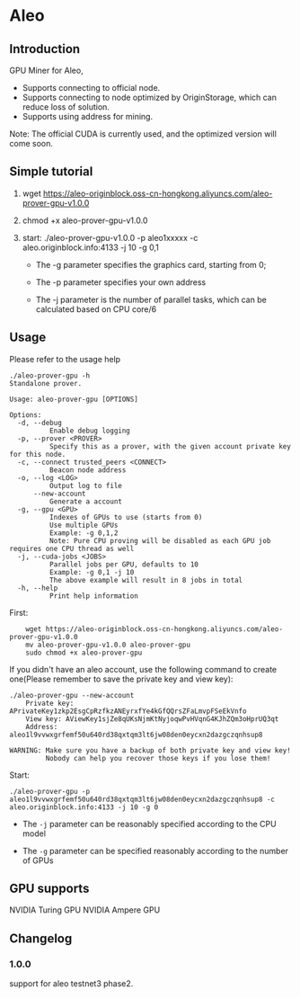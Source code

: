 # Aleo

## Introduction

GPU Miner for Aleo, 

- Supports connecting to official node.
- Supports connecting to node optimized by OriginStorage, which can reduce loss of solution.
- Supports using address for mining.

Note: The official CUDA is currently used, and the optimized version will come soon.

## Simple tutorial

1. wget https://aleo-originblock.oss-cn-hongkong.aliyuncs.com/aleo-prover-gpu-v1.0.0

2. chmod +x aleo-prover-gpu-v1.0.0

3. start: ./aleo-prover-gpu-v1.0.0 -p aleo1xxxxx -c aleo.originblock.info:4133 -j 10 -g 0,1

     - The -g parameter specifies the graphics card, starting from 0;

     - The -p parameter specifies your own address

     - The -j parameter is the number of parallel tasks, which can be calculated based on CPU core/6


## Usage

Please refer to the usage help 

```
./aleo-prover-gpu -h
Standalone prover.

Usage: aleo-prover-gpu [OPTIONS]

Options:
  -d, --debug
          Enable debug logging
  -p, --prover <PROVER>
          Specify this as a prover, with the given account private key for this node.
  -c, --connect trusted_peers <CONNECT>
          Beacon node address
  -o, --log <LOG>
          Output log to file
      --new-account
          Generate a account
  -g, --gpu <GPU>
          Indexes of GPUs to use (starts from 0)
          Use multiple GPUs
          Example: -g 0,1,2
          Note: Pure CPU proving will be disabled as each GPU job requires one CPU thread as well
  -j, --cuda-jobs <JOBS>
          Parallel jobs per GPU, defaults to 10
          Example: -g 0,1 -j 10
          The above example will result in 8 jobs in total
  -h, --help
          Print help information
```

First:

```shell 
    wget https://aleo-originblock.oss-cn-hongkong.aliyuncs.com/aleo-prover-gpu-v1.0.0
    mv aleo-prover-gpu-v1.0.0 aleo-prover-gpu
    sudo chmod +x aleo-prover-gpu
```

If you didn't have an aleo account, use the following command to create one(Please remember to save the private key and view key):

```shell 
./aleo-prover-gpu --new-account
    Private key: APrivateKey1zkp2EsgCpRzfkzANEyrxfYe4kGfQQrsZFaLmvpFSeEkVnfo
    View key: AViewKey1sjZe8qUKsNjmKtNyjoqwPvHVqnG4KJhZQm3oHprUQ3qt
    Address: aleo1l9vvwxgrfemf50u640rd38qxtqm3lt6jw08den0eycxn2dazgczqnhsup8

WARNING: Make sure you have a backup of both private key and view key!
         Nobody can help you recover those keys if you lose them!
```

Start:
```shell
./aleo-prover-gpu -p aleo1l9vvwxgrfemf50u640rd38qxtqm3lt6jw08den0eycxn2dazgczqnhsup8 -c aleo.originblock.info:4133 -j 10 -g 0
```

- The `-j` parameter can be reasonably specified according to the CPU model

- The `-g` parameter can be specified reasonably according to the number of GPUs

## GPU supports

NVIDIA Turing GPU
NVIDIA Ampere GPU

## Changelog

### 1.0.0
support for aleo testnet3 phase2.   
